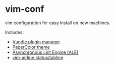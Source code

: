 # vim-conf

vim configuration for easy install on new machines.

Includes:
* [Vundle plugin manager](https://github.com/VundleVim/Vundle.vim)
* [PaperColor theme](https://github.com/NLKNguyen/papercolor-theme)
* [Asynchronous Lint Engine (ALE)](https://github.com/dense-analysis/ale)
* [vim-airline status/tabline](https://github.com/vim-airline/vim-airline)
